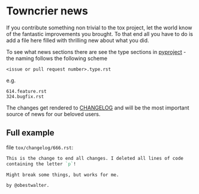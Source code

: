 # Towncrier news

If you contribute something non trivial to the tox project, let the world know of the fantastic improvements you brought. To that end all you have to do is add a file here filled with thrilling new about what you did.

To see what news sections there are see the type sections in [pyproject](../../pyproject.toml) - the naming follows the following scheme

    <issue or pull request number>.type.rst

e.g.

    614.feature.rst
    324.bugfix.rst

The changes get rendered to [CHANGELOG](../../CHANGELOG.rst) and will be the most important source of news for our beloved users.

## Full example

file `tox/changelog/666.rst`:

```rst
This is the change to end all changes. I deleted all lines of code
containing the letter `p`!

Might break some things, but works for me.

by @obestwalter.
```

